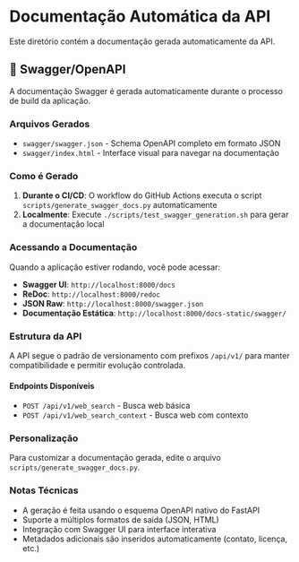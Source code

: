 # Documentação Automática da API

Este diretório contém a documentação gerada automaticamente da API.

## 📖 Swagger/OpenAPI

A documentação Swagger é gerada automaticamente durante o processo de build da aplicação.

### Arquivos Gerados

- `swagger/swagger.json` - Schema OpenAPI completo em formato JSON
- `swagger/index.html` - Interface visual para navegar na documentação

### Como é Gerado

1. **Durante o CI/CD**: O workflow do GitHub Actions executa o script `scripts/generate_swagger_docs.py` automaticamente
2. **Localmente**: Execute `./scripts/test_swagger_generation.sh` para gerar a documentação local

### Acessando a Documentação

Quando a aplicação estiver rodando, você pode acessar:

- **Swagger UI**: `http://localhost:8000/docs`
- **ReDoc**: `http://localhost:8000/redoc`
- **JSON Raw**: `http://localhost:8000/swagger.json`
- **Documentação Estática**: `http://localhost:8000/docs-static/swagger/`

### Estrutura da API

A API segue o padrão de versionamento com prefixos `/api/v1/` para manter compatibilidade e permitir evolução controlada.

#### Endpoints Disponíveis

- `POST /api/v1/web_search` - Busca web básica
- `POST /api/v1/web_search_context` - Busca web com contexto

### Personalização

Para customizar a documentação gerada, edite o arquivo `scripts/generate_swagger_docs.py`.

### Notas Técnicas

- A geração é feita usando o esquema OpenAPI nativo do FastAPI
- Suporte a múltiplos formatos de saída (JSON, HTML)
- Integração com Swagger UI para interface interativa
- Metadados adicionais são inseridos automaticamente (contato, licença, etc.)